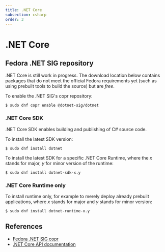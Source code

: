 ```yaml
---
title: .NET Core
subsection: csharp
order: 3
---
```


# .NET Core

## Fedora .NET SIG repository

.NET Core is still work in progress. The download location below contains packages that do not meet the official Fedora requirements yet (such as using prebuilt tools to build the source) but are _free_.

To enable the .NET SIG's copr repository:
```
$ sudo dnf copr enable @dotnet-sig/dotnet
```

### .NET Core SDK

.NET Core SDK enables building and publishing of C# source code.

To install the latest SDK version:

```
$ sudo dnf install dotnet
```

To install the latest SDK for a specific .NET Core Runtime, where the _x_ stands for major, _y_ for minor version of the runtime:
```
$ sudo dnf install dotnet-sdk-x.y
```

### .NET Core Runtime only

To install runtime only, for example to merely deploy already prebuilt applications, where _x_ stands for major and _y_ stands for minor version:
```
$ sudo dnf install dotnet-runtime-x.y
```

## References

* [Fedora .NET SIG copr](https://copr.fedorainfracloud.org/coprs/g/dotnet-sig/dotnet)
* [.NET Core API documentation](https://docs.microsoft.com/en-us/dotnet/api/index?view=netcore-2.0)

